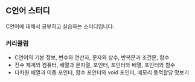 ## C언어 스터디
C언어에 대해서 공부하고 실습하는 스터디입니다.

### 커리큘럼
- C언어의 기본 정보, 변수와 연산자, 문자와 상수, 반복문과 조건문, 함수
- 진수 체계와 컴퓨터, 배열과 문자열, 포인터, 포인터와 배열, 포인터와 함수
- 다차원 배열과 이중 포인터, 함수 포인터와 void 포인터, 메모리 동적할당 맛보기